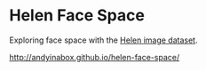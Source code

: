 # Helen Face Space

Exploring face space with the [Helen image dataset](http://www.ifp.illinois.edu/~vuongle2/helen/).

http://andyinabox.github.io/helen-face-space/